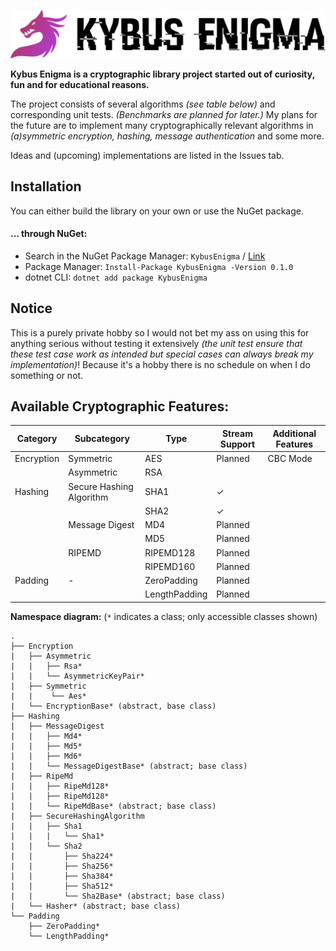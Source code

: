 ![Kybus Enigma](docs/logo.svg)

**Kybus Enigma is a cryptographic library project started out of curiosity, fun and for educational reasons.**

The project consists of several algorithms *(see table below)* and corresponding unit tests. *(Benchmarks are planned for later.)*
My plans for the future are to implement many cryptographically relevant algorithms in *(a)symmetric encryption, hashing, message authentication* and some more.

Ideas and (upcoming) implementations are listed in the Issues tab.

## Installation
You can either build the library on your own or use the NuGet package.

#### ... through NuGet:
- Search in the NuGet Package Manager: `KybusEnigma` / [Link](https://www.nuget.org/packages/KybusEnigma)
- Package Manager: `Install-Package KybusEnigma -Version 0.1.0`
- dotnet CLI: `dotnet add package KybusEnigma`

## Notice
This is a purely private hobby so I would not bet my ass on using this for anything serious without testing it extensively *(the unit test ensure that these test case work as intended but special cases can always break my implementation)*!
Because it's a hobby there is no schedule on when I do something or not.

## Available Cryptographic Features:

| Category   | Subcategory              | Type          | Stream Support | Additional Features |
|------------|--------------------------|---------------|----------------|---------------------|
| Encryption | Symmetric                | AES           |   Planned      | CBC Mode            |
|            | Asymmetric               | RSA           |                |                     |
| Hashing    | Secure Hashing Algorithm | SHA1          |        ✓       |                     |
|            |                          | SHA2          |        ✓       |                     |
|            | Message Digest           | MD4           |   Planned      |                     |
|            |                          | MD5           |   Planned      |                     |
|            | RIPEMD                   | RIPEMD128     |   Planned      |                     |
|            |                          | RIPEMD160     |   Planned      |                     |
| Padding    | -                        | ZeroPadding   |   Planned      |                     |
|            |                          | LengthPadding |   Planned      |                     |

**Namespace diagram:** (`*` indicates a class; only accessible classes shown)
```
.
├── Encryption
|   ├── Asymmetric
|   |   ├── Rsa*
|   |   └── AsymmetricKeyPair*
|   ├── Symmetric
|   |    └── Aes*
|   └── EncryptionBase* (abstract, base class)
├── Hashing
|   ├── MessageDigest
|   |   ├── Md4*
|   |   ├── Md5*
|   |   ├── Md6*
|   |   └── MessageDigestBase* (abstract; base class)
|   ├── RipeMd
|   |   ├── RipeMd128*
|   |   ├── RipeMd128*
|   |   └── RipeMdBase* (abstract; base class)
|   ├── SecureHashingAlgorithm
|   |   ├── Sha1
|   |   |   └── Sha1*
|   |   └── Sha2
|   |       ├── Sha224*
|   |       ├── Sha256*
|   |       ├── Sha384*
|   |       ├── Sha512*
|   |       └── Sha2Base* (abstract; base class)
|   └── Hasher* (abstract; base class)
└── Padding
    ├── ZeroPadding*
    └── LengthPadding*
```
